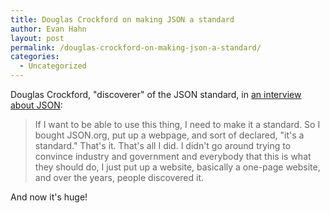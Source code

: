```yaml
---
title: Douglas Crockford on making JSON a standard
author: Evan Hahn
layout: post
permalink: /douglas-crockford-on-making-json-a-standard/
categories:
  - Uncategorized
---
```

Douglas Crockford, "discoverer" of the JSON standard, in [an interview about JSON][1]:

> If I want to be able to use this thing, I need to make it a standard. So I bought JSON.org, put up a webpage, and sort of declared, "it's a standard." That's it. That's all I did. I didn't go around trying to convince industry and government and everybody that this is what they should do, I just put up a website, basically a one-page website, and over the years, people discovered it.

And now it's huge!

 [1]: http://youtu.be/kc8BAR7SHJI
